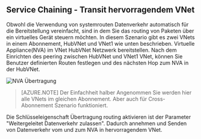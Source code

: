 ## <a name="service-chaining---transit-through-peered-vnet"></a>Service Chaining - Transit hervorragendem VNet

Obwohl die Verwendung von systemrouten Datenverkehr automatisch für die Bereitstellung vereinfacht, sind in dem Sie das routing von Paketen über ein virtuelles Gerät steuern möchten.
In diesem Szenario gibt es zwei VNets in einem Abonnement, HubVNet und VNet1 wie unten beschrieben. Virtuelle Appliance(NVA) im VNet HubVNet Netzwerk bereitstellen. Nach dem Einrichten des peering zwischen HubVNet und VNet1 VNet, können Sie Benutzer definierten Routen festlegen und des nächsten Hop zum NVA in der HubVNet.

![NVA Übertragung](./media/virtual-networks-create-vnetpeering-scenario-transit-include/figure01.PNG)

> [AZURE.NOTE] Der Einfachheit halber Angenommen Sie werden hier alle VNets im gleichen Abonnement. Aber auch für Cross-Abonnement Szenario funktioniert.

Die Schlüsseleigenschaft Übertragung routing aktivieren ist der Parameter "Weitergeleitet Datenverkehr zulassen". Dadurch annehmen und Senden von Datenverkehr vom und zum NVA in hervorragendem VNet.  
